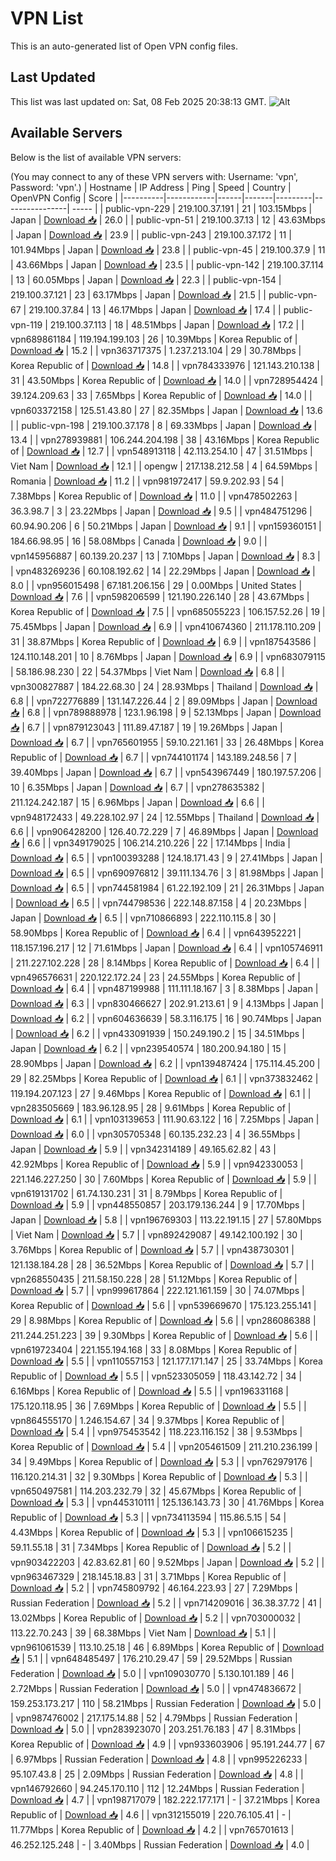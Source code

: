 # VPN List

This is an auto-generated list of Open VPN config files.

## Last Updated

This list was last updated on: Sat, 08 Feb 2025 20:38:13 GMT.
![Alt](https://repobeats.axiom.co/api/embed/186b98318ef1479477931607c1ad7d823f12451f.svg "Repobeats analytics image")

## Available Servers

Below is the list of available VPN servers:

(You may connect to any of these VPN servers with: Username: 'vpn', Password: 'vpn'.)
| Hostname | IP Address | Ping | Speed | Country | OpenVPN Config | Score |
|----------|------------|------|-------|---------|----------------| ----- |
| public-vpn-229 | 219.100.37.191 | 21 | 103.15Mbps | Japan | [Download 📥](./configs/server_0_JP.ovpn) | 26.0 |
| public-vpn-51 | 219.100.37.13 | 12 | 43.63Mbps | Japan | [Download 📥](./configs/server_1_JP.ovpn) | 23.9 |
| public-vpn-243 | 219.100.37.172 | 11 | 101.94Mbps | Japan | [Download 📥](./configs/server_2_JP.ovpn) | 23.8 |
| public-vpn-45 | 219.100.37.9 | 11 | 43.66Mbps | Japan | [Download 📥](./configs/server_3_JP.ovpn) | 23.5 |
| public-vpn-142 | 219.100.37.114 | 13 | 60.05Mbps | Japan | [Download 📥](./configs/server_4_JP.ovpn) | 22.3 |
| public-vpn-154 | 219.100.37.121 | 23 | 63.17Mbps | Japan | [Download 📥](./configs/server_5_JP.ovpn) | 21.5 |
| public-vpn-67 | 219.100.37.84 | 13 | 46.17Mbps | Japan | [Download 📥](./configs/server_6_JP.ovpn) | 17.4 |
| public-vpn-119 | 219.100.37.113 | 18 | 48.51Mbps | Japan | [Download 📥](./configs/server_7_JP.ovpn) | 17.2 |
| vpn689861184 | 119.194.199.103 | 26 | 10.39Mbps | Korea Republic of | [Download 📥](./configs/server_8_KR.ovpn) | 15.2 |
| vpn363717375 | 1.237.213.104 | 29 | 30.78Mbps | Korea Republic of | [Download 📥](./configs/server_9_KR.ovpn) | 14.8 |
| vpn784333976 | 121.143.210.138 | 31 | 43.50Mbps | Korea Republic of | [Download 📥](./configs/server_10_KR.ovpn) | 14.0 |
| vpn728954424 | 39.124.209.63 | 33 | 7.65Mbps | Korea Republic of | [Download 📥](./configs/server_11_KR.ovpn) | 14.0 |
| vpn603372158 | 125.51.43.80 | 27 | 82.35Mbps | Japan | [Download 📥](./configs/server_12_JP.ovpn) | 13.6 |
| public-vpn-198 | 219.100.37.178 | 8 | 69.33Mbps | Japan | [Download 📥](./configs/server_13_JP.ovpn) | 13.4 |
| vpn278939881 | 106.244.204.198 | 38 | 43.16Mbps | Korea Republic of | [Download 📥](./configs/server_14_KR.ovpn) | 12.7 |
| vpn548913118 | 42.113.254.10 | 47 | 31.51Mbps | Viet Nam | [Download 📥](./configs/server_15_VN.ovpn) | 12.1 |
| opengw | 217.138.212.58 | 4 | 64.59Mbps | Romania | [Download 📥](./configs/server_16_RO.ovpn) | 11.2 |
| vpn981972417 | 59.9.202.93 | 54 | 7.38Mbps | Korea Republic of | [Download 📥](./configs/server_17_KR.ovpn) | 11.0 |
| vpn478502263 | 36.3.98.7 | 3 | 23.22Mbps | Japan | [Download 📥](./configs/server_18_JP.ovpn) | 9.5 |
| vpn484751296 | 60.94.90.206 | 6 | 50.21Mbps | Japan | [Download 📥](./configs/server_19_JP.ovpn) | 9.1 |
| vpn159360151 | 184.66.98.95 | 16 | 58.08Mbps | Canada | [Download 📥](./configs/server_20_CA.ovpn) | 9.0 |
| vpn145956887 | 60.139.20.237 | 13 | 7.10Mbps | Japan | [Download 📥](./configs/server_21_JP.ovpn) | 8.3 |
| vpn483269236 | 60.108.192.62 | 14 | 22.29Mbps | Japan | [Download 📥](./configs/server_22_JP.ovpn) | 8.0 |
| vpn956015498 | 67.181.206.156 | 29 | 0.00Mbps | United States | [Download 📥](./configs/server_23_US.ovpn) | 7.6 |
| vpn598206599 | 121.190.226.140 | 28 | 43.67Mbps | Korea Republic of | [Download 📥](./configs/server_24_KR.ovpn) | 7.5 |
| vpn685055223 | 106.157.52.26 | 19 | 75.45Mbps | Japan | [Download 📥](./configs/server_25_JP.ovpn) | 6.9 |
| vpn410674360 | 211.178.110.209 | 31 | 38.87Mbps | Korea Republic of | [Download 📥](./configs/server_26_KR.ovpn) | 6.9 |
| vpn187543586 | 124.110.148.201 | 10 | 8.76Mbps | Japan | [Download 📥](./configs/server_27_JP.ovpn) | 6.9 |
| vpn683079115 | 58.186.98.230 | 22 | 54.37Mbps | Viet Nam | [Download 📥](./configs/server_28_VN.ovpn) | 6.8 |
| vpn300827887 | 184.22.68.30 | 24 | 28.93Mbps | Thailand | [Download 📥](./configs/server_29_TH.ovpn) | 6.8 |
| vpn722776889 | 131.147.226.44 | 2 | 89.09Mbps | Japan | [Download 📥](./configs/server_30_JP.ovpn) | 6.8 |
| vpn789888978 | 123.1.96.198 | 9 | 52.13Mbps | Japan | [Download 📥](./configs/server_31_JP.ovpn) | 6.7 |
| vpn879123043 | 111.89.47.187 | 19 | 19.26Mbps | Japan | [Download 📥](./configs/server_32_JP.ovpn) | 6.7 |
| vpn765601955 | 59.10.221.161 | 33 | 26.48Mbps | Korea Republic of | [Download 📥](./configs/server_33_KR.ovpn) | 6.7 |
| vpn744101174 | 143.189.248.56 | 7 | 39.40Mbps | Japan | [Download 📥](./configs/server_34_JP.ovpn) | 6.7 |
| vpn543967449 | 180.197.57.206 | 10 | 6.35Mbps | Japan | [Download 📥](./configs/server_35_JP.ovpn) | 6.7 |
| vpn278635382 | 211.124.242.187 | 15 | 6.96Mbps | Japan | [Download 📥](./configs/server_36_JP.ovpn) | 6.6 |
| vpn948172433 | 49.228.102.97 | 24 | 12.55Mbps | Thailand | [Download 📥](./configs/server_37_TH.ovpn) | 6.6 |
| vpn906428200 | 126.40.72.229 | 7 | 46.89Mbps | Japan | [Download 📥](./configs/server_38_JP.ovpn) | 6.6 |
| vpn349179025 | 106.214.210.226 | 22 | 17.14Mbps | India | [Download 📥](./configs/server_39_IN.ovpn) | 6.5 |
| vpn100393288 | 124.18.171.43 | 9 | 27.41Mbps | Japan | [Download 📥](./configs/server_40_JP.ovpn) | 6.5 |
| vpn690976812 | 39.111.134.76 | 3 | 81.98Mbps | Japan | [Download 📥](./configs/server_41_JP.ovpn) | 6.5 |
| vpn744581984 | 61.22.192.109 | 21 | 26.31Mbps | Japan | [Download 📥](./configs/server_42_JP.ovpn) | 6.5 |
| vpn744798536 | 222.148.87.158 | 4 | 20.23Mbps | Japan | [Download 📥](./configs/server_43_JP.ovpn) | 6.5 |
| vpn710866893 | 222.110.115.8 | 30 | 58.90Mbps | Korea Republic of | [Download 📥](./configs/server_44_KR.ovpn) | 6.4 |
| vpn643952221 | 118.157.196.217 | 12 | 71.61Mbps | Japan | [Download 📥](./configs/server_45_JP.ovpn) | 6.4 |
| vpn105746911 | 211.227.102.228 | 28 | 8.14Mbps | Korea Republic of | [Download 📥](./configs/server_46_KR.ovpn) | 6.4 |
| vpn496576631 | 220.122.172.24 | 23 | 24.55Mbps | Korea Republic of | [Download 📥](./configs/server_47_KR.ovpn) | 6.4 |
| vpn487199988 | 111.111.18.167 | 3 | 8.38Mbps | Japan | [Download 📥](./configs/server_48_JP.ovpn) | 6.3 |
| vpn830466627 | 202.91.213.61 | 9 | 4.13Mbps | Japan | [Download 📥](./configs/server_49_JP.ovpn) | 6.2 |
| vpn604636639 | 58.3.116.175 | 16 | 90.74Mbps | Japan | [Download 📥](./configs/server_50_JP.ovpn) | 6.2 |
| vpn433091939 | 150.249.190.2 | 15 | 34.51Mbps | Japan | [Download 📥](./configs/server_51_JP.ovpn) | 6.2 |
| vpn239540574 | 180.200.94.180 | 15 | 28.90Mbps | Japan | [Download 📥](./configs/server_52_JP.ovpn) | 6.2 |
| vpn139487424 | 175.114.45.200 | 29 | 82.25Mbps | Korea Republic of | [Download 📥](./configs/server_53_KR.ovpn) | 6.1 |
| vpn373832462 | 119.194.207.123 | 27 | 9.46Mbps | Korea Republic of | [Download 📥](./configs/server_54_KR.ovpn) | 6.1 |
| vpn283505669 | 183.96.128.95 | 28 | 9.61Mbps | Korea Republic of | [Download 📥](./configs/server_55_KR.ovpn) | 6.1 |
| vpn103139653 | 111.90.63.122 | 16 | 7.25Mbps | Japan | [Download 📥](./configs/server_56_JP.ovpn) | 6.0 |
| vpn305705348 | 60.135.232.23 | 4 | 36.55Mbps | Japan | [Download 📥](./configs/server_57_JP.ovpn) | 5.9 |
| vpn342314189 | 49.165.62.82 | 43 | 42.92Mbps | Korea Republic of | [Download 📥](./configs/server_58_KR.ovpn) | 5.9 |
| vpn942330053 | 221.146.227.250 | 30 | 7.60Mbps | Korea Republic of | [Download 📥](./configs/server_59_KR.ovpn) | 5.9 |
| vpn619131702 | 61.74.130.231 | 31 | 8.79Mbps | Korea Republic of | [Download 📥](./configs/server_60_KR.ovpn) | 5.9 |
| vpn448550857 | 203.179.136.244 | 9 | 17.70Mbps | Japan | [Download 📥](./configs/server_61_JP.ovpn) | 5.8 |
| vpn196769303 | 113.22.191.15 | 27 | 57.80Mbps | Viet Nam | [Download 📥](./configs/server_62_VN.ovpn) | 5.7 |
| vpn892429087 | 49.142.100.192 | 30 | 3.76Mbps | Korea Republic of | [Download 📥](./configs/server_63_KR.ovpn) | 5.7 |
| vpn438730301 | 121.138.184.28 | 28 | 36.52Mbps | Korea Republic of | [Download 📥](./configs/server_64_KR.ovpn) | 5.7 |
| vpn268550435 | 211.58.150.228 | 28 | 51.12Mbps | Korea Republic of | [Download 📥](./configs/server_65_KR.ovpn) | 5.7 |
| vpn999617864 | 222.121.161.159 | 30 | 74.07Mbps | Korea Republic of | [Download 📥](./configs/server_66_KR.ovpn) | 5.6 |
| vpn539669670 | 175.123.255.141 | 29 | 8.98Mbps | Korea Republic of | [Download 📥](./configs/server_67_KR.ovpn) | 5.6 |
| vpn286086388 | 211.244.251.223 | 39 | 9.30Mbps | Korea Republic of | [Download 📥](./configs/server_68_KR.ovpn) | 5.6 |
| vpn619723404 | 221.155.194.168 | 33 | 8.08Mbps | Korea Republic of | [Download 📥](./configs/server_69_KR.ovpn) | 5.5 |
| vpn110557153 | 121.177.171.147 | 25 | 33.74Mbps | Korea Republic of | [Download 📥](./configs/server_70_KR.ovpn) | 5.5 |
| vpn523305059 | 118.43.142.72 | 34 | 6.16Mbps | Korea Republic of | [Download 📥](./configs/server_71_KR.ovpn) | 5.5 |
| vpn196331168 | 175.120.118.95 | 36 | 7.69Mbps | Korea Republic of | [Download 📥](./configs/server_72_KR.ovpn) | 5.5 |
| vpn864555170 | 1.246.154.67 | 34 | 9.37Mbps | Korea Republic of | [Download 📥](./configs/server_73_KR.ovpn) | 5.4 |
| vpn975453542 | 118.223.116.152 | 38 | 9.53Mbps | Korea Republic of | [Download 📥](./configs/server_74_KR.ovpn) | 5.4 |
| vpn205461509 | 211.210.236.199 | 34 | 9.49Mbps | Korea Republic of | [Download 📥](./configs/server_75_KR.ovpn) | 5.3 |
| vpn762979176 | 116.120.214.31 | 32 | 9.30Mbps | Korea Republic of | [Download 📥](./configs/server_76_KR.ovpn) | 5.3 |
| vpn650497581 | 114.203.232.79 | 32 | 45.67Mbps | Korea Republic of | [Download 📥](./configs/server_77_KR.ovpn) | 5.3 |
| vpn445310111 | 125.136.143.73 | 30 | 41.76Mbps | Korea Republic of | [Download 📥](./configs/server_78_KR.ovpn) | 5.3 |
| vpn734113594 | 115.86.5.15 | 54 | 4.43Mbps | Korea Republic of | [Download 📥](./configs/server_79_KR.ovpn) | 5.3 |
| vpn106615235 | 59.11.55.18 | 31 | 7.34Mbps | Korea Republic of | [Download 📥](./configs/server_80_KR.ovpn) | 5.2 |
| vpn903422203 | 42.83.62.81 | 60 | 9.52Mbps | Japan | [Download 📥](./configs/server_81_JP.ovpn) | 5.2 |
| vpn963467329 | 218.145.18.83 | 31 | 3.71Mbps | Korea Republic of | [Download 📥](./configs/server_82_KR.ovpn) | 5.2 |
| vpn745809792 | 46.164.223.93 | 27 | 7.29Mbps | Russian Federation | [Download 📥](./configs/server_83_RU.ovpn) | 5.2 |
| vpn714209016 | 36.38.37.72 | 41 | 13.02Mbps | Korea Republic of | [Download 📥](./configs/server_84_KR.ovpn) | 5.2 |
| vpn703000032 | 113.22.70.243 | 39 | 68.38Mbps | Viet Nam | [Download 📥](./configs/server_85_VN.ovpn) | 5.1 |
| vpn961061539 | 113.10.25.18 | 46 | 6.89Mbps | Korea Republic of | [Download 📥](./configs/server_86_KR.ovpn) | 5.1 |
| vpn648485497 | 176.210.29.47 | 59 | 29.52Mbps | Russian Federation | [Download 📥](./configs/server_87_RU.ovpn) | 5.0 |
| vpn109030770 | 5.130.101.189 | 46 | 2.72Mbps | Russian Federation | [Download 📥](./configs/server_88_RU.ovpn) | 5.0 |
| vpn474836672 | 159.253.173.217 | 110 | 58.21Mbps | Russian Federation | [Download 📥](./configs/server_89_RU.ovpn) | 5.0 |
| vpn987476002 | 217.175.14.88 | 52 | 4.79Mbps | Russian Federation | [Download 📥](./configs/server_90_RU.ovpn) | 5.0 |
| vpn283923070 | 203.251.76.183 | 47 | 8.31Mbps | Korea Republic of | [Download 📥](./configs/server_91_KR.ovpn) | 4.9 |
| vpn933603906 | 95.191.244.77 | 67 | 6.97Mbps | Russian Federation | [Download 📥](./configs/server_92_RU.ovpn) | 4.8 |
| vpn995226233 | 95.107.43.8 | 25 | 2.09Mbps | Russian Federation | [Download 📥](./configs/server_93_RU.ovpn) | 4.8 |
| vpn146792660 | 94.245.170.110 | 112 | 12.24Mbps | Russian Federation | [Download 📥](./configs/server_94_RU.ovpn) | 4.7 |
| vpn198717079 | 182.222.177.171 | - | 37.21Mbps | Korea Republic of | [Download 📥](./configs/server_95_KR.ovpn) | 4.6 |
| vpn312155019 | 220.76.105.41 | - | 11.77Mbps | Korea Republic of | [Download 📥](./configs/server_96_KR.ovpn) | 4.2 |
| vpn765701613 | 46.252.125.248 | - | 3.40Mbps | Russian Federation | [Download 📥](./configs/server_97_RU.ovpn) | 4.0 |
